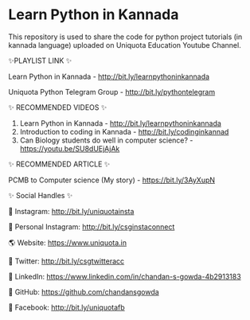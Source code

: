 # Learn Python in Kannada
This repository is used to share the code for python project tutorials (in kannada language) uploaded on Uniquota Education Youtube Channel.

✨PLAYLIST LINK ✨

Learn Python in Kannada - http://bit.ly/learnpythoninkannada

Uniquota Python Telegram Group - http://bit.ly/pythontelegram

✨ RECOMMENDED VIDEOS ✨

1. Learn Python in Kannada - http://bit.ly/learnpythoninkannada
2. Introduction to coding in Kannada - http://bit.ly/codinginkannad
3. Can Biology students do well in computer science? - https://youtu.be/SU8dUEjAjAk

✨ RECOMMENDED ARTICLE ✨

PCMB to Computer science (My story) - https://bit.ly/3AyXupN


✨ Social Handles ✨

📸 Instagram: http://bit.ly/uniquotainsta

📸 Personal Instagram: http://bit.ly/csginstaconnect

🌎 Website: https://www.uniquota.in

📱 Twitter: http://bit.ly/csgtwitteracc

📝 LinkedIn: https://www.linkedin.com/in/chandan-s-gowda-4b2913183

📂 GitHub: https://github.com/chandansgowda

🔹 Facebook: http://bit.ly/uniquotafb

